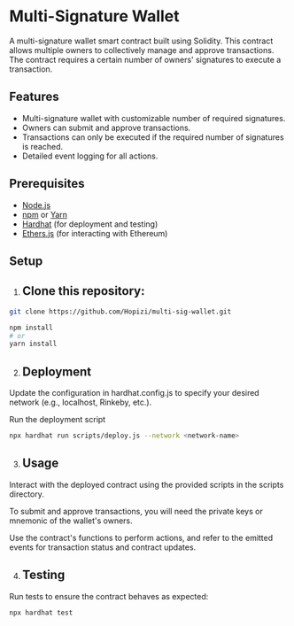 # Multi-Signature Wallet

A multi-signature wallet smart contract built using Solidity. This contract allows multiple owners to collectively manage and approve transactions. The contract requires a certain number of owners' signatures to execute a transaction.

## Features

- Multi-signature wallet with customizable number of required signatures.
- Owners can submit and approve transactions.
- Transactions can only be executed if the required number of signatures is reached.
- Detailed event logging for all actions.

## Prerequisites

- [Node.js](https://nodejs.org/)
- [npm](https://www.npmjs.com/) or [Yarn](https://yarnpkg.com/)
- [Hardhat](https://hardhat.org/) (for deployment and testing)
- [Ethers.js](https://docs.ethers.io/v5/) (for interacting with Ethereum)

## Setup

1. ## Clone this repository:

```sh
git clone https://github.com/Hopizi/multi-sig-wallet.git

npm install
# or
yarn install
```

2. ## Deployment

Update the configuration in hardhat.config.js to specify your desired network (e.g., localhost, Rinkeby, etc.).

Run the deployment script

```sh
npx hardhat run scripts/deploy.js --network <network-name>
```

3. ## Usage

Interact with the deployed contract using the provided scripts in the scripts directory.

To submit and approve transactions, you will need the private keys or mnemonic of the wallet's owners.

Use the contract's functions to perform actions, and refer to the emitted events for transaction status and contract updates.

4. ## Testing

Run tests to ensure the contract behaves as expected:

```sh
npx hardhat test
```

